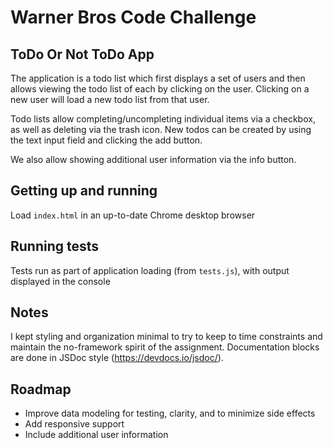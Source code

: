 # Warner Bros Code Challenge

## ToDo Or Not ToDo App

The application is a todo list which first displays a set of users and then allows viewing the todo list of each by clicking on the user. Clicking on a new user will load a new todo list from that user.

Todo lists allow completing/uncompleting individual items via a checkbox, as well as deleting via the trash icon. New todos can be created by using the text input field and clicking the add button.

We also allow showing additional user information via the info button.

## Getting up and running

Load `index.html` in an up-to-date Chrome desktop browser

## Running tests

Tests run as part of application loading (from `tests.js`), with output displayed in the console

## Notes

I kept styling and organization minimal to try to keep to time constraints and maintain the no-framework spirit of the assignment. Documentation blocks are done in JSDoc style (https://devdocs.io/jsdoc/).

## Roadmap

- Improve data modeling for testing, clarity, and to minimize side effects
- Add responsive support
- Include additional user information
